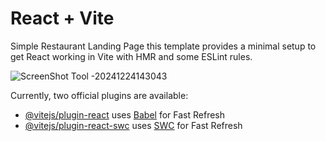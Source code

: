 # React + Vite
Simple Restaurant Landing Page
this template provides a minimal setup to get React working in Vite with HMR and some ESLint rules.

![ScreenShot Tool -20241224143043](https://github.com/user-attachments/assets/22ef789b-6145-45aa-a455-5c5784f89b4d)


Currently, two official plugins are available:


- [@vitejs/plugin-react](https://github.com/vitejs/vite-plugin-react/blob/main/packages/plugin-react/README.md) uses [Babel](https://babeljs.io/) for Fast Refresh
- [@vitejs/plugin-react-swc](https://github.com/vitejs/vite-plugin-react-swc) uses [SWC](https://swc.rs/) for Fast Refresh
